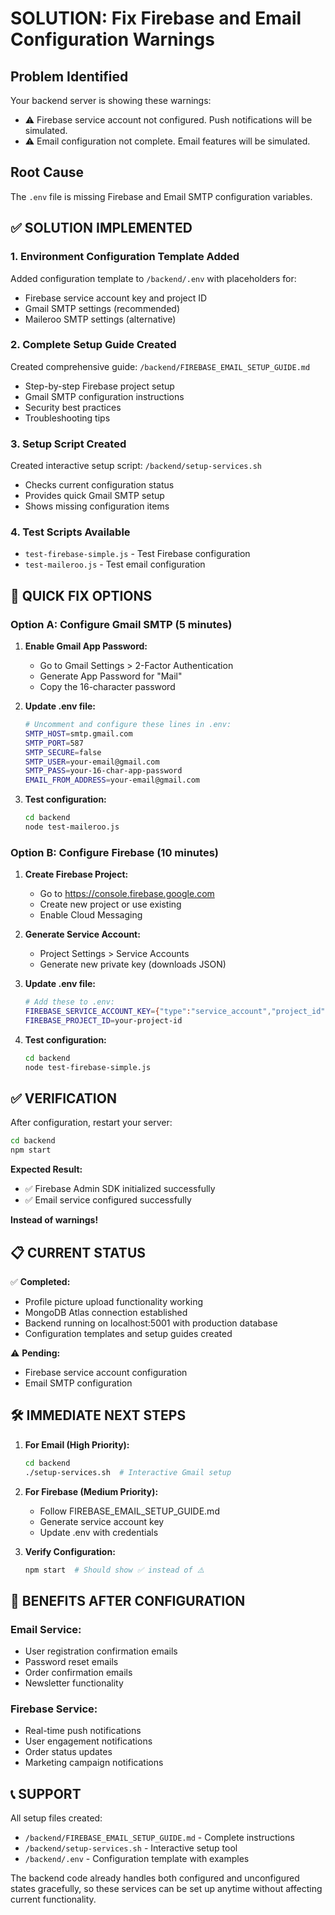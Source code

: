 # SOLUTION: Fix Firebase and Email Configuration Warnings

## Problem Identified

Your backend server is showing these warnings:
- ⚠️ Firebase service account not configured. Push notifications will be simulated.
- ⚠️ Email configuration not complete. Email features will be simulated.

## Root Cause

The `.env` file is missing Firebase and Email SMTP configuration variables.

## ✅ SOLUTION IMPLEMENTED

### 1. Environment Configuration Template Added
Added configuration template to `/backend/.env` with placeholders for:
- Firebase service account key and project ID
- Gmail SMTP settings (recommended)
- Maileroo SMTP settings (alternative)

### 2. Complete Setup Guide Created
Created comprehensive guide: `/backend/FIREBASE_EMAIL_SETUP_GUIDE.md`
- Step-by-step Firebase project setup
- Gmail SMTP configuration instructions  
- Security best practices
- Troubleshooting tips

### 3. Setup Script Created
Created interactive setup script: `/backend/setup-services.sh`
- Checks current configuration status
- Provides quick Gmail SMTP setup
- Shows missing configuration items

### 4. Test Scripts Available
- `test-firebase-simple.js` - Test Firebase configuration
- `test-maileroo.js` - Test email configuration

## 🚀 QUICK FIX OPTIONS

### Option A: Configure Gmail SMTP (5 minutes)

1. **Enable Gmail App Password:**
   - Go to Gmail Settings > 2-Factor Authentication
   - Generate App Password for "Mail"
   - Copy the 16-character password

2. **Update .env file:**
   ```bash
   # Uncomment and configure these lines in .env:
   SMTP_HOST=smtp.gmail.com
   SMTP_PORT=587
   SMTP_SECURE=false
   SMTP_USER=your-email@gmail.com
   SMTP_PASS=your-16-char-app-password
   EMAIL_FROM_ADDRESS=your-email@gmail.com
   ```

3. **Test configuration:**
   ```bash
   cd backend
   node test-maileroo.js
   ```

### Option B: Configure Firebase (10 minutes)

1. **Create Firebase Project:**
   - Go to https://console.firebase.google.com
   - Create new project or use existing
   - Enable Cloud Messaging

2. **Generate Service Account:**
   - Project Settings > Service Accounts
   - Generate new private key (downloads JSON)

3. **Update .env file:**
   ```bash
   # Add these to .env:
   FIREBASE_SERVICE_ACCOUNT_KEY={"type":"service_account","project_id":"..."}
   FIREBASE_PROJECT_ID=your-project-id
   ```

4. **Test configuration:**
   ```bash
   cd backend
   node test-firebase-simple.js
   ```

## ✅ VERIFICATION

After configuration, restart your server:
```bash
cd backend
npm start
```

**Expected Result:**
- ✅ Firebase Admin SDK initialized successfully
- ✅ Email service configured successfully

**Instead of warnings!**

## 📋 CURRENT STATUS

✅ **Completed:**
- Profile picture upload functionality working
- MongoDB Atlas connection established 
- Backend running on localhost:5001 with production database
- Configuration templates and setup guides created

⚠️ **Pending:** 
- Firebase service account configuration
- Email SMTP configuration

## 🛠️ IMMEDIATE NEXT STEPS

1. **For Email (High Priority):**
   ```bash
   cd backend
   ./setup-services.sh  # Interactive Gmail setup
   ```

2. **For Firebase (Medium Priority):**
   - Follow FIREBASE_EMAIL_SETUP_GUIDE.md
   - Generate service account key
   - Update .env with credentials

3. **Verify Configuration:**
   ```bash
   npm start  # Should show ✅ instead of ⚠️
   ```

## 🎯 BENEFITS AFTER CONFIGURATION

### Email Service:
- User registration confirmation emails
- Password reset emails
- Order confirmation emails
- Newsletter functionality

### Firebase Service:
- Real-time push notifications
- User engagement notifications
- Order status updates
- Marketing campaign notifications

## 📞 SUPPORT

All setup files created:
- `/backend/FIREBASE_EMAIL_SETUP_GUIDE.md` - Complete instructions
- `/backend/setup-services.sh` - Interactive setup tool
- `/backend/.env` - Configuration template with examples

The backend code already handles both configured and unconfigured states gracefully, so these services can be set up anytime without affecting current functionality.
